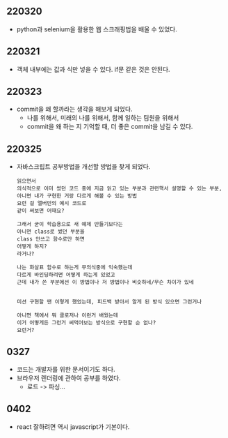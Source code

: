 ## 220320

- python과 selenium을 활용한 웹 스크래핑법을 배울 수 있었다.


## 220321

- 객체 내부에는 값과 식만 넣을 수 있다. if문 같은 것은 안된다.

## 220323

- commit을 왜 할까라는 생각을 해보게 되었다. 
  - 나를 위해서, 미래의 나를 위해서, 함께 일하는 팀원을 위해서
  - commit을 왜 하는 지 기억할 때, 더 좋은 commit을 남길 수 있다.
  
## 220325

- 자바스크립트 공부방법을 개선할 방법을 찾게 되었다.
  ```
  읽으면서
  의식적으로 이미 썼던 코드 중에 지금 읽고 있는 부분과 관련핵서 설명할 수 있는 부분, 아니면 내가 구현한 거랑 다르게 해볼 수 있는 방법
  요런 걸 앨버만의 예시 코드로
  같이 써보면 어때요?
  
  그래서 굳이 학습용으로 새 예제 만들기보다는
  아니면 class로 썼던 부분을
  class 안쓰고 함수로만 하면
  어떻게 하지?
  라거나?

  나는 화살표 함수로 하는게 무의식중에 익숙했는데
  다르게 바인딩하려면 어떻게 하는게 있었고
  근데 내가 쓴 부분에선 이 방법이나 저 방법이나 비슷하네/무슨 차이가 있네
  
  
  미션 구현할 땐 이렇게 했었는데, 피드백 받아서 알게 된 방식 있으면 그런거나
  
  아니면 책에서 뭐 클로저나 이런거 배웠는데
  이거 어떻게든 그런거 써먹어보는 방식으로 구현할 순 없나?
  요런거?
  
  ```

## 0327

- 코드는 개발자를 위한 문서이기도 하다.
- 브라우저 렌더링에 관하여 공부를 하였다.
  - 로드 -> 파싱...



## 0402

- react 잘하려면 역시 javascript가 기본이다.
